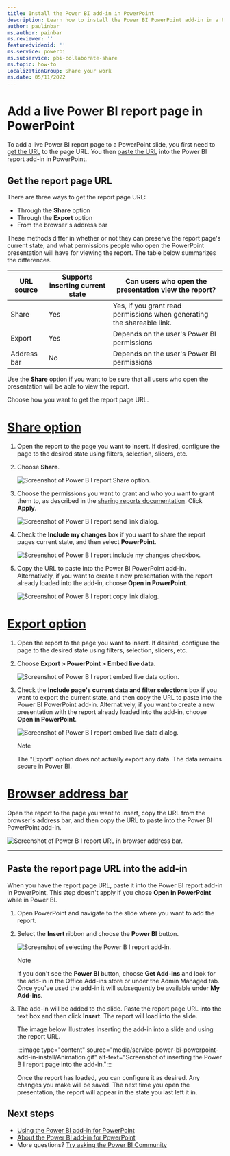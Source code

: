 ```yaml
---
title: Install the Power BI add-in in PowerPoint
description: Learn how to install the Power BI PowerPoint add-in in a PowerPoint slide.
author: paulinbar
ms.author: painbar
ms.reviewer: ''
featuredvideoid: ''
ms.service: powerbi
ms.subservice: pbi-collaborate-share
ms.topic: how-to
LocalizationGroup: Share your work
ms.date: 05/11/2022
---
```


# Add a live Power BI report page in PowerPoint

To add a live Power BI report page to a PowerPoint slide, you first need to [get the URL](#get-the-report-page-url) to the page URL. You then [paste the URL](#paste-the-report-page-url-into-the-add-in) into the Power BI report add-in in PowerPoint.

## Get the report page URL

There are three ways to get the report page URL:

* Through the **Share** option
* Through the **Export** option
* From the browser's address bar

These methods differ in whether or not they can preserve the report page's current state, and what permissions people who open the PowerPoint presentation will have for viewing the report. The table below summarizes the differences.

| URL source | Supports inserting current state | Can users who open the presentation view the report? |
|---------|---------|---------|
| Share     | Yes        | Yes, if you grant read permissions when generating the shareable link.        |
| Export     | Yes         |  Depends on the user's Power BI permissions |
| Address bar     | No        |  Depends on the user's Power BI permissions |

Use the **Share** option if you want to be sure that all users who open the presentation will be able to view the report.

Choose how you want to get the report page URL.

# [Share option](#tab/share)

1. Open the report to the page you want to insert. If desired, configure the page to the desired state using filters, selection, slicers, etc.

1. Choose **Share**.

    ![Screenshot of Power B I report Share option.](media/service-power-bi-powerpoint-add-in-install/share-report-option.png)

1. Choose the permissions you want to grant and who you want to grant them to, as described in the [sharing reports documentation](service-share-dashboards.md#share-a-report-via-link). Click **Apply**.

    ![Screenshot of Power B I report send link dialog.](media/service-power-bi-powerpoint-add-in-install/send-link-dialog.png)

1. Check the **Include my changes** box if you want to share the report pages current state, and then select **PowerPoint**.

    ![Screenshot of Power B I report include my changes checkbox.](media/service-power-bi-powerpoint-add-in-install/include-my-changes-checkbox.png)

1. Copy the URL to paste into the Power BI PowerPoint add-in. Alternatively, if you want to create a new presentation with the report already loaded into the add-in, choose **Open in PowerPoint**.

    ![Screenshot of Power B I report copy link dialog.](media/service-power-bi-powerpoint-add-in-install/copy-link-dialog.png)

# [Export option](#tab/export)

1. Open the report to the page you want to insert. If desired, configure the page to the desired state using filters, selection, slicers, etc.

1. Choose **Export > PowerPoint > Embed live data**.

    ![Screenshot of Power B I report embed live data option.](media/service-power-bi-powerpoint-add-in-install/embed-live-data-option.png)

1. Check the **Include page's current data and filter selections** box if you want to export the current state, and then copy the URL to paste into the Power BI PowerPoint add-in. Alternatively, if you want to create a new presentation with the report already loaded into the add-in, choose **Open in PowerPoint**.

    ![Screenshot of Power B I report embed live data dialog.](media/service-power-bi-powerpoint-add-in-install/embed-live-data-dialog.png)

    >[!NOTE]
    > The "Export" option does not actually export any data. The data remains secure in Power BI.

# [Browser address bar](#tab/addressbar)

Open the report to the page you want to insert, copy the URL from the browser's address bar, and then copy the URL to paste into the Power BI PowerPoint add-in.

![Screenshot of Power B I report URL in browser address bar.](media/service-power-bi-powerpoint-add-in-install/report-page-url-address-bar.png)

---

## Paste the report page URL into the add-in

When you have the report page URL, paste it into the Power BI report add-in in PowerPoint. This step doesn't apply if you chose **Open in PowerPoint** while in Power BI.

1. Open PowerPoint and navigate to the slide where you want to add the report.

1. Select the **Insert** ribbon and choose the **Power BI** button.

    ![Screenshot of selecting the Power B I report add-in.](media/service-power-bi-powerpoint-add-in-install/insert-power-bi-add-in.png)

    >[!NOTE]
    > If you don't see the **Power BI** button, choose **Get Add-ins** and look for the add-in in the Office Add-ins store or under the Admin Managed tab. Once you've used the add-in it will subsequently be available under **My Add-ins**.

1. The add-in will be added to the slide. Paste the report page URL into the text box and then click **Insert**. The report will load into the slide.

    The image below illustrates inserting the add-in into a slide and using the report URL.

    :::image type="content" source="media/service-power-bi-powerpoint-add-in-install/Animation.gif" alt-text="Screenshot of inserting the Power B I report page into the add-in.":::

    Once the report has loaded, you can configure it as desired. Any changes you make will be saved. The next time you open the presentation, the report will appear in the state you last left it in.  

## Next steps

* [Using the Power BI add-in for PowerPoint](service-power-bi-powerpoint-add-in-add-report.md)
* [About the Power BI add-in for PowerPoint](service-power-bi-powerpoint-add-in-about.md)
* More questions? [Try asking the Power BI Community](https://community.powerbi.com/)
